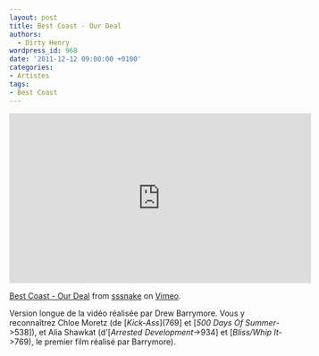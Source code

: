 ```yaml
---
layout: post
title: Best Coast - Our Deal
authors:
  - Dirty Henry
wordpress_id: 968
date: '2011-12-12 09:00:00 +0100'
categories:
- Artistes
tags:
- Best Coast
---
```

<iframe src="http://player.vimeo.com/video/27621823?title=0&byline=0&portrait=0" width="540" height="304" frameborder="0" webkitAllowFullScreen mozallowfullscreen allowFullScreen></iframe><p><a href="http://vimeo.com/27621823">Best Coast - Our Deal</a> from <a href="http://vimeo.com/sssnake">sssnake</a> on <a href="http://vimeo.com">Vimeo</a>.</p>

Version longue de la vidéo réalisée par Drew Barrymore. Vous y reconnaîtrez Chloe Moretz (de [*Kick-Ass*](769] et [*500 Days Of Summer*->538]), et Alia Shawkat (d'[*Arrested Development*->934] et [*Bliss/Whip It*->769), le premier film réalisé par Barrymore).
